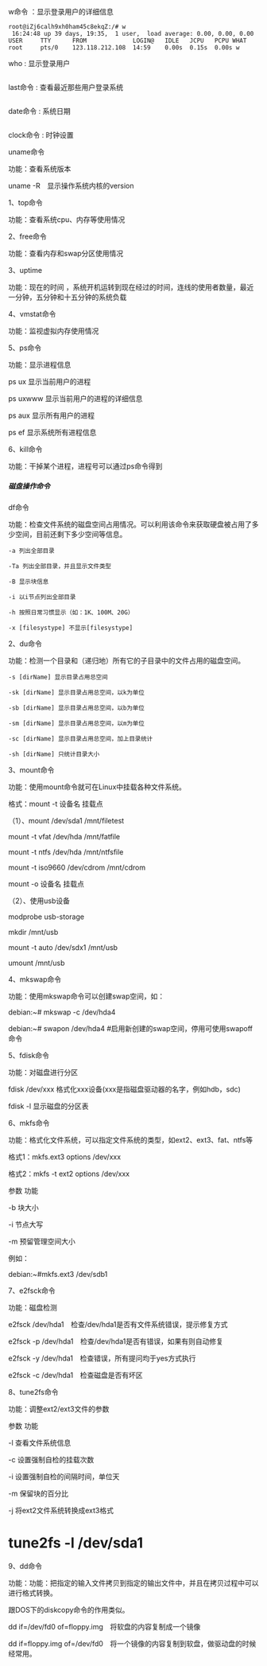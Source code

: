w命令 ：显示登录用户的详细信息

```
root@iZj6calh9xh0ham45c8ekqZ:/# w
 16:24:48 up 39 days, 19:35,  1 user,  load average: 0.00, 0.00, 0.00
USER     TTY      FROM             LOGIN@   IDLE   JCPU   PCPU WHAT
root     pts/0    123.118.212.108  14:59    0.00s  0.15s  0.00s w
```

who : 显示登录用户

```

```

last命令 : 查看最近那些用户登录系统

```

```


date命令 : 系统日期

```

```


clock命令 : 时钟设置



uname命令

功能：查看系统版本

uname -R　显示操作系统内核的version










1、top命令

功能：查看系统cpu、内存等使用情况

2、free命令

功能：查看内存和swap分区使用情况


3、uptime

功能：现在的时间 ，系统开机运转到现在经过的时间，连线的使用者数量，最近一分钟，五分钟和十五分钟的系统负载


4、vmstat命令

功能：监视虚拟内存使用情况

5、ps命令

功能：显示进程信息

ps ux 显示当前用户的进程

ps uxwww 显示当前用户的进程的详细信息

ps aux 显示所有用户的进程

ps ef 显示系统所有进程信息

6、kill命令

功能：干掉某个进程，进程号可以通过ps命令得到


##### 磁盘操作命令

df命令

功能：检查文件系统的磁盘空间占用情况。可以利用该命令来获取硬盘被占用了多少空间，目前还剩下多少空间等信息。

```
-a 列出全部目录

-Ta 列出全部目录，并且显示文件类型

-B 显示块信息

-i 以i节点列出全部目录

-h 按照日常习惯显示（如：1K、100M、20G）

-x [filesystype] 不显示[filesystype]
```

2、du命令

功能：检测一个目录和（递归地）所有它的子目录中的文件占用的磁盘空间。

```
-s [dirName] 显示目录占用总空间

-sk [dirName] 显示目录占用总空间，以k为单位

-sb [dirName] 显示目录占用总空间，以b为单位

-sm [dirName] 显示目录占用总空间，以m为单位

-sc [dirName] 显示目录占用总空间，加上目录统计

-sh [dirName] 只统计目录大小
```

3、mount命令

功能：使用mount命令就可在Linux中挂载各种文件系统。

格式：mount -t  设备名 挂载点

（1）、mount /dev/sda1  /mnt/filetest

mount -t vfat /dev/hda  /mnt/fatfile

mount -t ntfs /dev/hda  /mnt/ntfsfile

mount -t iso9660 /dev/cdrom  /mnt/cdrom

mount -o  设备名 挂载点

（2）、使用usb设备

modprobe usb-storage

mkdir /mnt/usb

mount -t auto /dev/sdx1 /mnt/usb

umount /mnt/usb

4、mkswap命令

功能：使用mkswap命令可以创建swap空间，如：

debian:~# mkswap -c /dev/hda4

debian:~# swapon /dev/hda4      #启用新创建的swap空间，停用可使用swapoff命令

5、fdisk命令

功能：对磁盘进行分区

fdisk /dev/xxx 格式化xxx设备(xxx是指磁盘驱动器的名字，例如hdb，sdc)

fdisk -l 显示磁盘的分区表

6、mkfs命令

功能：格式化文件系统，可以指定文件系统的类型，如ext2、ext3、fat、ntfs等

格式1：mkfs.ext3 options /dev/xxx

格式2：mkfs -t ext2 options /dev/xxx

参数   功能

-b  块大小

-i   节点大写

-m   预留管理空间大小

例如：

debian:~#mkfs.ext3 /dev/sdb1

7、e2fsck命令

功能：磁盘检测

e2fsck /dev/hda1　检查/dev/hda1是否有文件系统错误，提示修复方式

e2fsck -p /dev/hda1　检查/dev/hda1是否有错误，如果有则自动修复

e2fsck -y /dev/hda1　检查错误，所有提问均于yes方式执行

e2fsck -c /dev/hda1　检查磁盘是否有坏区

8、tune2fs命令

功能：调整ext2/ext3文件的参数

参数  功能

-l  查看文件系统信息

-c  设置强制自检的挂载次数

-i  设置强制自检的间隔时间，单位天

-m  保留块的百分比

-j  将ext2文件系统转换成ext3格式

# tune2fs -l /dev/sda1

9、dd命令

功能：功能：把指定的输入文件拷贝到指定的输出文件中，并且在拷贝过程中可以进行格式转换。

跟DOS下的diskcopy命令的作用类似。

dd if=/dev/fd0 of=floppy.img　将软盘的内容复制成一个镜像

dd if=floppy.img of=/dev/fd0　将一个镜像的内容复制到软盘，做驱动盘的时候经常用。
